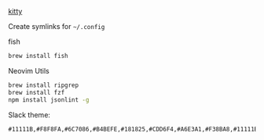[kitty](https://sw.kovidgoyal.net/kitty/binary/) 

Create symlinks for `~/.config` 

fish

```sh
brew install fish
```

Neovim Utils

```sh
brew install ripgrep
brew install fzf
npm install jsonlint -g
```

Slack theme: 
```
#11111B,#F8F8FA,#6C7086,#B4BEFE,#181825,#CDD6F4,#A6E3A1,#F38BA8,#11111B,#FAB387
```
